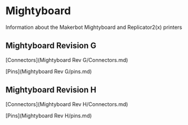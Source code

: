 # Mightyboard
Information about the Makerbot Mightyboard and Replicator2(x) printers

## Mightyboard Revision G
[Connectors](Mightyboard Rev G/Connectors.md)

[Pins](Mightyboard Rev G/pins.md)

## Mightyboard Revision H
[Connectors](Mightyboard Rev H/Connectors.md)

[Pins](Mightyboard Rev H/pins.md)